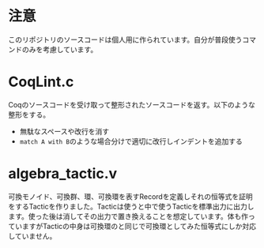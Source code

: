 # 注意
このリポジトリのソースコードは個人用に作られています。自分が普段使うコマンドのみを考慮しています。
# CoqLint.c
Coqのソースコードを受け取って整形されたソースコードを返す。以下のような整形をする。
- 無駄なスペースや改行を消す
- `match A with B`のような場合分けで適切に改行しインデントを追加する
# algebra_tactic.v
可換モノイド、可換群、環、可換環を表すRecordを定義しそれの恒等式を証明をするTacticを作りました。Tacticは使うと中で使うTacticを標準出力に出力します。使った後は消してその出力で置き換えることを想定しています。体も作っていますがTacticの中身は可換環のと同じで可換環としてみた恒等式にしか対応していません。
